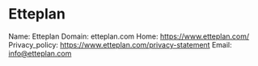 
# Etteplan

Name: Etteplan
Domain: etteplan.com
Home: https://www.etteplan.com/
Privacy_policy: https://www.etteplan.com/privacy-statement
Email: info@etteplan.com
